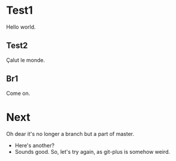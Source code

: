 # Test1
Hello world.

## Test2
Çalut le monde.

## Br1
Come on.

# Next
Oh dear it's no longer a branch but a part of master.
- Here's another?
- Sounds good.
So, let's try again, as git-plus is somehow weird.
